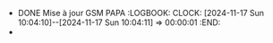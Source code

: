 - DONE Mise à jour GSM PAPA
  :LOGBOOK:
  CLOCK: [2024-11-17 Sun 10:04:10]--[2024-11-17 Sun 10:04:11] =>  00:00:01
  :END:
-